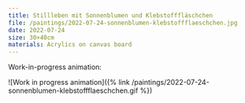 ```yaml
---
title: Stillleben mit Sonnenblumen und Klebstofffläschchen
file: /paintings/2022-07-24-sonnenblumen-klebstoffflaeschchen.jpg
date: 2022-07-24
size: 30×40cm
materials: Acrylics on canvas board
---
```


Work-in-progress animation:

![Work in progress animation]({% link /paintings/2022-07-24-sonnenblumen-klebstoffflaeschchen.gif %})
